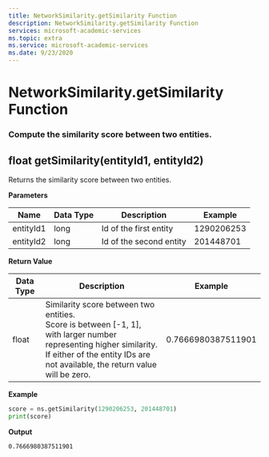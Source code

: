 ```yaml
---
title: NetworkSimilarity.getSimilarity Function
description: NetworkSimilarity.getSimilarity Function
services: microsoft-academic-services
ms.topic: extra
ms.service: microsoft-academic-services
ms.date: 9/23/2020
---
```

# NetworkSimilarity.getSimilarity Function

### Compute the similarity score between two entities.

## float getSimilarity(entityId1, entityId2)

Returns the similarity score between two entities.


**Parameters**

Name | Data Type | Description | Example
--- | --- | --- | ---
entityId1 | long | Id of the first entity | 1290206253
entityId2 | long | Id of the second entity | 201448701

**Return Value**

Data Type | Description | Example
--- | --- | ---
float | Similarity score between two entities. <br> Score is between [-1, 1], with larger number representing higher similarity. <br> If either of the entity IDs are not available, the return value will be zero. | 0.7666980387511901

**Example**

   ```Python
   score = ns.getSimilarity(1290206253, 201448701)
   print(score)
   ```

**Output**

   ```
   0.7666980387511901
   ```

